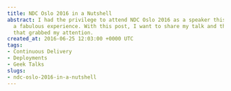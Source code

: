 ```yaml
---
title: NDC Oslo 2016 in a Nutshell
abstract: I had the privilege to attend NDC Oslo 2016 as a speaker this year. It was
  a fabulous experience. With this post, I want to share my talk and the list of sessions
  that grabbed my attention.
created_at: 2016-06-25 12:03:00 +0000 UTC
tags:
- Continuous Delivery
- Deployments
- Geek Talks
slugs:
- ndc-oslo-2016-in-a-nutshell
---
```

